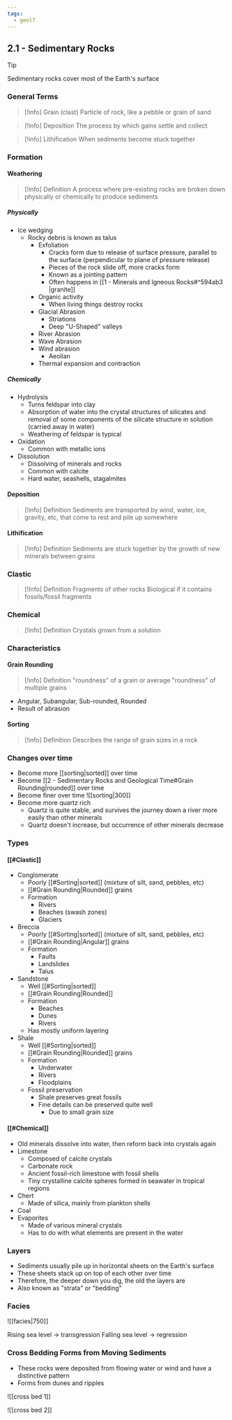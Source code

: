 ```yaml
---
tags:
  - geol7
---
```

## 2.1 - Sedimentary Rocks

> [!tip]
> Sedimentary rocks cover most of the Earth's surface

### General Terms

> [!info] Grain (clast)
> Particle of rock, like a pebble or grain of sand

> [!info] Deposition
> The process by which gains settle and collect

> [!info] Lithification
> When sediments become stuck together
### Formation
#### Weathering

> [!info] Definition
A process where pre-existing rocks are broken down physically or chemically to produce sediments
##### Physically
* Ice wedging
	* Rocky debris is known as talus
		* Exfoliation
			* Cracks form due to release of surface pressure, parallel to the surface (perpendicular to plane of pressure release)
			* Pieces of the rock slide off, more cracks form
			* Known as a jointing pattern
			* Often happens in [[1 - Minerals and Igneous Rocks#^594ab3 |granite]]
		* Organic activity
			* When living things destroy rocks
		* Glacial Abrasion
			* Striations
			* Deep "U-Shaped" valleys
		* River Abrasion
		* Wave Abrasion
		* Wind abrasion
			* Aeolian
		* Thermal expansion and contraction
##### Chemically
* Hydrolysis
	* Turns feldspar into clay
	* Absorption of water into the crystal structures of silicates and removal of some components of the silicate structure in solution (carried away in water)
	* Weathering of feldspar is typical
* Oxidation
	* Common with metallic ions
* Dissolution
	* Dissolving of minerals and rocks
	* Common with calcite
	* Hard water, seashells, stagalmites
#### Deposition

> [!info] Definition
> Sediments are transported by wind, water, ice, gravity, etc, that come to rest and pile up somewhere
#### Lithification

> [!info] Definition
> Sediments are stuck together by the growth of new minerals between grains
### Clastic

> [!Info] Definition
> Fragments of other rocks
> Biological if it contains fossils/fossil fragments
### Chemical

> [!info] Definition
> Crystals grown from a solution

### Characteristics

#### Grain Rounding

> [!info] Definition
> "roundness" of a grain or average "roundness" of multiple grains

* Angular, Subangular, Sub-rounded, Rounded
* Result of abrasion

#### Sorting

> [!info] Definition
> Describes the range of grain sizes in a rock

### Changes over time

* Become more [[sorting|sorted]] over time
* Become [[2 - Sedimentary Rocks and Geological Time#Grain Rounding|rounded]] over time
* Become finer over time
	![[sorting|300]]
* Become more quartz rich
	* Quartz is quite stable, and survives the journey down a river more easily than other minerals
	* Quartz doesn't increase, but occurrence of other minerals decrease

### Types

#### [[#Clastic]]
* Conglomerate
	* Poorly [[#Sorting|sorted]] (mixture of silt, sand, pebbles, etc)
	* [[#Grain Rounding|Rounded]] grains
	* Formation
		* Rivers
		* Beaches (swash zones)
		* Glaciers
* Breccia
	* Poorly [[#Sorting|sorted]] (mixture of silt, sand, pebbles, etc)
	* [[#Grain Rounding|Angular]] grains
	* Formation
		* Faults
		* Landslides
		* Talus
* Sandstone
	* Well [[#Sorting|sorted]]
	* [[#Grain Rounding|Rounded]]
	* Formation
		* Beaches
		* Dunes
		* Rivers
	* Has mostly uniform layering
* Shale
	* Well [[#Sorting|sorted]]
	* [[#Grain Rounding|Rounded]] grains
	* Formation
		* Underwater
		* Rivers
		* Floodplains
	* Fossil preservation
		* Shale preserves great fossils
		* Fine details can be preserved quite well
			* Due to small grain size
#### [[#Chemical]]
* Old minerals dissolve into water, then reform back into crystals again
* Limestone
	* Composed of calcite crystals
	* Carbonate rock
	* Ancient fossil-rich limestone with fossil shells
	* Tiny crystalline calcite spheres formed in seawater in tropical regions
* Chert
	* Made of silica, mainly from plankton shells
* Coal
* Evaporites
	* Made of various mineral crystals
	* Has to do with what elements are present in the water
### Layers

* Sediments usually pile up in horizontal sheets on the Earth's surface
* These sheets stack up on top of each other over time
* Therefore, the deeper down you dig, the old the layers are
* Also known as "strata" or "bedding"

### Facies

![[facies|750]]

Rising sea level -> transgression
Falling sea level -> regression

### Cross Bedding Forms from Moving Sediments
* These rocks were deposited from flowing water or wind and have a distinctive pattern
* Forms from dunes and ripples

![[cross bed 1]]

![[cross bed 2]]

